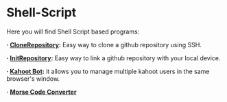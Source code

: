 # Shell-Script
Here you will find Shell Script based programs:

**· [CloneRepository](https://github.com/Jkutkut/Sh-CloneRepository-ssh):** Easy way to clone a github repository using SSH. 

**· [InitRepository](https://github.com/Jkutkut/Sh_InitRepository):** Easy way to link a github repository with your local device. 

**· [Kahoot Bot](https://github.com/Jkutkut/Sh_Kahoot-multi-account-bot):** it allows you to manage multiple kahoot users in the same browser's window.

**· [Morse Code Converter](https://github.com/Jkutkut/Sh_Morse-Code-Converter)** 
